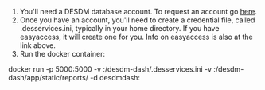 1. You'll need a DESDM database account. To request an account go [here](https://opensource.ncsa.illinois.edu/confluence/display/DESDM/Data+Access+FAQ#DataAccessFAQ-Q:HowcanIgetaccesstotheDESDMdatabase?).
2. Once you have an account, you'll need to create a credential file, called .desservices.ini, typically in your home directory. If you have easyaccess, it will create one for you. Info on easyaccess is also at the link above.
3. Run the docker container: 

docker run -p 5000:5000 -v <local location to your services file>:/desdm-dash/.desservices.ini -v <local location to where you want processing reports stored>:/desdm-dash/app/static/reports/ -d desdmdash:<version>

